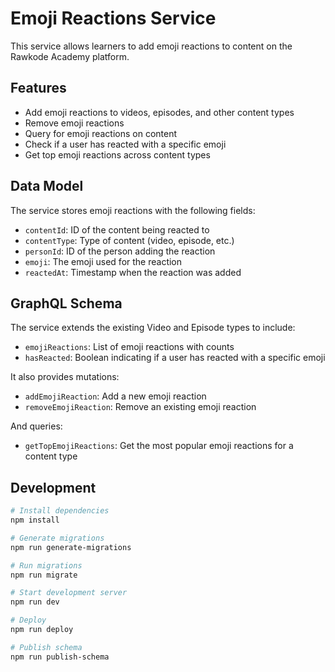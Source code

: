 # Emoji Reactions Service

This service allows learners to add emoji reactions to content on the Rawkode Academy platform.

## Features

- Add emoji reactions to videos, episodes, and other content types
- Remove emoji reactions
- Query for emoji reactions on content
- Check if a user has reacted with a specific emoji
- Get top emoji reactions across content types

## Data Model

The service stores emoji reactions with the following fields:
- `contentId`: ID of the content being reacted to
- `contentType`: Type of content (video, episode, etc.)
- `personId`: ID of the person adding the reaction
- `emoji`: The emoji used for the reaction
- `reactedAt`: Timestamp when the reaction was added

## GraphQL Schema

The service extends the existing Video and Episode types to include:

- `emojiReactions`: List of emoji reactions with counts
- `hasReacted`: Boolean indicating if a user has reacted with a specific emoji

It also provides mutations:
- `addEmojiReaction`: Add a new emoji reaction
- `removeEmojiReaction`: Remove an existing emoji reaction

And queries:
- `getTopEmojiReactions`: Get the most popular emoji reactions for a content type

## Development

```bash
# Install dependencies
npm install

# Generate migrations
npm run generate-migrations

# Run migrations
npm run migrate

# Start development server
npm run dev

# Deploy
npm run deploy

# Publish schema
npm run publish-schema
```